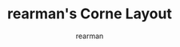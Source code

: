 ---
author: rearman
baseLayouts: [Dvorak]
firmwares: [ZMK]
hasHomeRowMods: false
hasLetterOnThumb: false
hasRotaryEncoder: false
isAutoShiftEnabled: false
isComboEnabled: true
isSplit: true
isTapDanceEnabled: false
keybindings: []
keyboard: Corne
keyCount: 42
keymapImage: "https://raw.githubusercontent.com/rearman/zmk-config/master/corne.svg"
keymapUrl: "https://github.com/rearman/zmk-config/"
languages: [English]
layerCount: 3
OS: [Windows, Linux]
stagger: columnar
summary: "Easy access to numpad/navpad, as well as combos for num-row and F-key row."
title: rearman's Corne Layout
writeup: ""
---